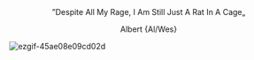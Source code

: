 </div> <div align="center"> ”Despite All My Rage, I Am Still Just A Rat In A Cage„

Albert {Al/Wes} </div> 
![ezgif-45ae08e09cd02d](https://github.com/user-attachments/assets/7b5e1742-6e72-44aa-a604-0f931efa0375)

